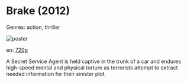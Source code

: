 # Brake (2012)

Genres: action, thriller

![poster](http://image.tmdb.org/t/p/w500/i6sJzILrDowLSo97lPXxPdj8jSi.jpg)

en:
  [720p](magnet:?xt=urn:btih:40E798201483AE8E16EBA16F388121C9CFE32D34&tr=udp://glotorrents.pw:6969/announce&tr=udp://tracker.opentrackr.org:1337/announce&tr=udp://torrent.gresille.org:80/announce&tr=udp://tracker.openbittorrent.com:80&tr=udp://tracker.coppersurfer.tk:6969&tr=udp://tracker.leechers-paradise.org:6969&tr=udp://p4p.arenabg.ch:1337&tr=udp://tracker.internetwarriors.net:1337)
  


A Secret Service Agent is held captive in the trunk of a car and endures high-speed mental and physical torture as terrorists attempt to extract needed information for their sinister plot.